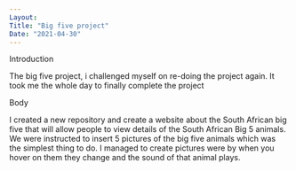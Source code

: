 ```yaml
---
Layout:
Title: "Big five project"
Date: "2021-04-30"
---
```


Introduction

The big five project, i challenged myself on re-doing the project again.
It took me the whole day to finally complete the project

Body

I created a new repository and create a website about the South African big five that will allow people to view details of the South African Big 5 animals. We were instructed to insert 5 pictures of the big five animals which was the simplest thing to do. I managed to create pictures were by when you hover on them they change and the sound of that animal plays.

